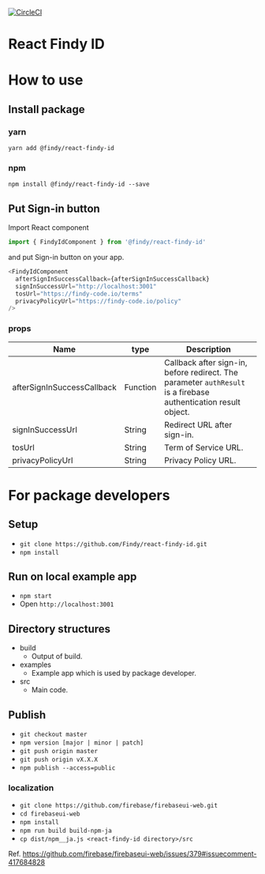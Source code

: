 [![CircleCI](https://circleci.com/gh/Findy/react-findy-id/tree/master.svg?style=svg)](https://circleci.com/gh/Findy/react-findy-id/tree/master)

# React Findy ID

# How to use

## Install package

### yarn

`yarn add @findy/react-findy-id`

### npm

`npm install @findy/react-findy-id --save`

## Put Sign-in button

Import React component

```javascript
import { FindyIdComponent } from '@findy/react-findy-id'
```

and put Sign-in button on your app.

```javascript
<FindyIdComponent
  afterSignInSuccessCallback={afterSignInSuccessCallback}
  signInSuccessUrl="http://localhost:3001"
  tosUrl="https://findy-code.io/terms"
  privacyPolicyUrl="https://findy-code.io/policy"
/>
```

### props

Name|type|Description
----|----|----
afterSignInSuccessCallback|Function|Callback after sign-in, before redirect. The parameter `authResult` is a firebase authentication result object.
signInSuccessUrl|String|Redirect URL after sign-in.
tosUrl|String|Term of Service URL.
privacyPolicyUrl|String|Privacy Policy URL.

# For package developers

## Setup

- `git clone https://github.com/Findy/react-findy-id.git`
- `npm install`

## Run on local example app

- `npm start`
- Open `http://localhost:3001`

## Directory structures

- build
    - Output of build.
- examples
    - Example app which is used by package developer.
- src
    - Main code.

## Publish

- `git checkout master`
- `npm version [major | minor | patch]`
- `git push origin master`
- `git push origin vX.X.X`
- `npm publish --access=public`

### localization

- `git clone https://github.com/firebase/firebaseui-web.git`
- `cd firebaseui-web`
- `npm install`
- `npm run build build-npm-ja`
- `cp dist/npm__ja.js <react-findy-id directory>/src`

Ref. https://github.com/firebase/firebaseui-web/issues/379#issuecomment-417684828
